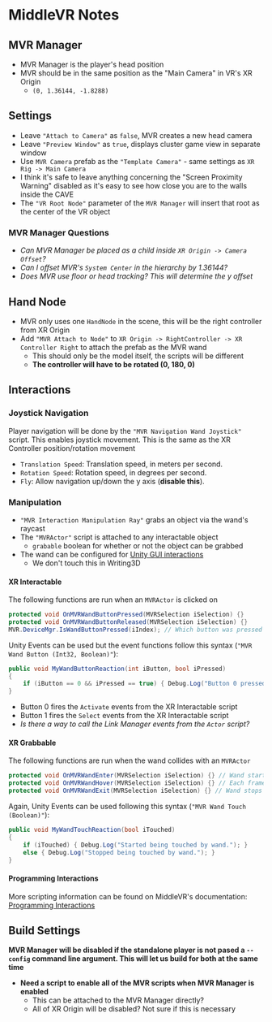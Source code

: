 # MiddleVR Notes

<!-- TODO: Prevent powershell from remembering previous commands  -->

## MVR Manager

- MVR Manager is the player's head position
- MVR should be in the same position as the "Main Camera" in VR's XR Origin
  - `(0, 1.36144, -1.8288)`

## Settings

- Leave `"Attach to Camera"` as `false`, MVR creates a new head camera
- Leave `"Preview Window"` as `true`, displays cluster game view in separate window
- Use `MVR Camera` prefab as the `"Template Camera"` - same settings as `XR Rig -> Main Camera`
- I think it's safe to leave anything concerning the "Screen Proximity Warning" disabled as it's easy to see how close you are to the walls inside the CAVE
- The `"VR Root Node"` parameter of the `MVR Manager` will insert that root as the center of the VR object

### MVR Manager Questions

- _Can MVR Manager be placed as a child inside `XR Origin -> Camera Offset`?_
- _Can I offset MVR's `System Center` in the hierarchy by 1.36144?_
- _Does MVR use floor or head tracking? This will determine the y offset_

## Hand Node

- MVR only uses one `HandNode` in the scene, this will be the right controller from XR Origin
- Add `"MVR Attach to Node"` to `XR Origin -> RightController -> XR Controller Right` to attach the prefab as the MVR wand
  - This should only be the model itself, the scripts will be different
  - **The controller will have to be rotated (0, 180, 0)**

## Interactions

### Joystick Navigation

Player navigation will be done by the `"MVR Navigation Wand Joystick"` script. This enables joystick movement. This is the same as the XR Controller position/rotation movement

- `Translation Speed`: Translation speed, in meters per second.
- `Rotation Speed`: Rotation speed, in degrees per second.
- `Fly`: Allow navigation up/down the y axis (**disable this**).

### Manipulation

- `"MVR Interaction Manipulation Ray"` grabs an object via the wand's raycast
- The `"MVRActor"` script is attached to any interactable object
  - `grabable` boolean for whether or not the object can be grabbed
- The wand can be configured for [Unity GUI interactions](https://www.middlevr.com/2/doc/current/TutoUnityGUI.html)
  - We don't touch this in Writing3D

#### XR Interactable

The following functions are run when an `MVRActor` is clicked on

```cs
protected void OnMVRWandButtonPressed(MVRSelection iSelection) {}
protected void OnMVRWandButtonReleased(MVRSelection iSelection) {}
MVR.DeviceMgr.IsWandButtonPressed(iIndex); // Which button was pressed
```

Unity Events can be used but the event functions follow this syntax (`"MVR Wand Button (Int32, Boolean)"`):

```c#
public void MyWandButtonReaction(int iButton, bool iPressed)
{
    if (iButton == 0 && iPressed == true) { Debug.Log("Button 0 pressed!"); }
}
```

- Button 0 fires the `Activate` events from the XR Interactable script
- Button 1 fires the `Select` events from the XR Interactable script
- _Is there a way to call the Link Manager events from the `Actor` script?_

#### XR Grabbable

The following functions are run when the wand collides with an `MVRActor`

```cs
protected void OnMVRWandEnter(MVRSelection iSelection) {} // Wand starts colliding the actor
protected void OnMVRWandHover(MVRSelection iSelection) {} // Each frame wand is inside actor
protected void OnMVRWandExit(MVRSelection iSelection) {} // Wand stops colliding the actor
```

Again, Unity Events can be used following this syntax (`"MVR Wand Touch (Boolean)"`):

```cs
public void MyWandTouchReaction(bool iTouched)
{
    if (iTouched) { Debug.Log("Started being touched by wand."); }
    else { Debug.Log("Stopped being touched by wand."); }
}
```

#### Programming Interactions

More scripting information can be found on MiddleVR's documentation: [Programming Interactions](https://www.middlevr.com/2/doc/current/UnityVRInteractions.html#programming-interactions)

## Build Settings

**MVR Manager will be disabled if the standalone player is not pased a `--config` command line argument. This will let us build for both at the same time**

- **Need a script to enable all of the MVR scripts when MVR Manager is enabled**
  - This can be attached to the MVR Manager directly?
  - All of XR Origin will be disabled? Not sure if this is necessary
